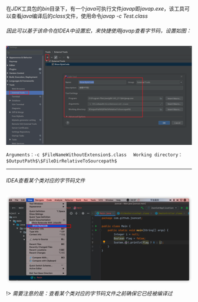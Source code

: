 在*JDK*工具包的*bin*目录下，有一个*java*可执行文件*javap*即*javap.exe*，该工具可以查看*java*编译后的*class*文件，使用命令*javap -c Test.class*

###### 因此可以基于该命令在*IDEA*中设置宏，来快捷使用*javap*查看字节码，设置如图：

![](/docs/assets/img/1.png)

`Arguments：-c $FileNameWithoutExtension$.class  `
`Working directory：$OutputPath$\$FileDirRelativeToSourcepath$ `

---

###### *IDEA*查看某个类对应的字节码文件

![](/docs/assets/img/2.png)

!> *需要注意的是：查看某个类对应的字节码文件之前确保它已经被编译过*